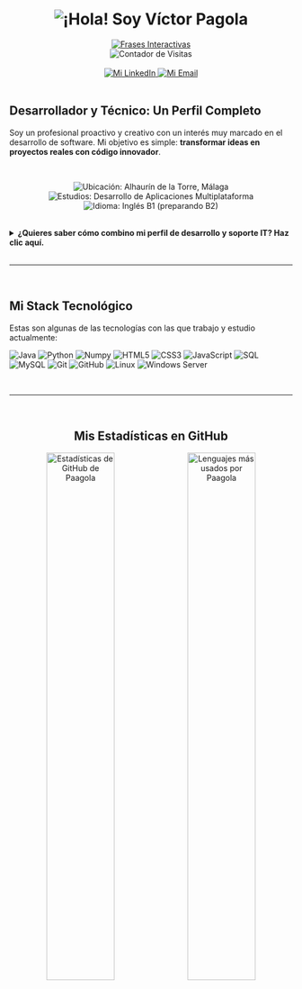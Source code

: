 <div align="center">
  <h1>
    <div align="center" class="titulo">
  <img src="https://capsule-render.vercel.app/api?type=waving&color=gradient&height=150&text=¡Hola!%20Soy%20Víctor%20Pagola&fontSize=50&fontAlignY=38&fontColor=FFFFFF" alt="¡Hola! Soy Víctor Pagola"/>

  <br>
</div>
  </h1>
  <a href="https://github.com/Paagola">
    <img src="https://readme-typing-svg.herokuapp.com?font=Space+Grotesk&size=24&duration=4000&color=00E7FF&center=true&vCenter=true&width=600&lines=JAVA+%2F+PYTHON+DEVELOPER;IT+TECHNICIAN;Apasionado+por+la+Automatizaci%C3%B3n+y+la+IA;Aprendiendo+y+Creando+Siempre" alt="Frases Interactivas" />
  </a>
  <br>
  <img src="https://komarev.com/ghpvc/?username=paagola&style=flat-square&color=blueviolet" alt="Contador de Visitas"/>
</div>

<br>

<div align="center">
  <a href="https://www.linkedin.com/in/pagola/" target="_blank">
    <img src="https://img.shields.io/badge/LinkedIn-0077B5?style=for-the-badge&logo=linkedin&logoColor=white" alt="Mi LinkedIn" />
  </a>
  <a href="mailto:victorpagola.w@gmail.com" target="_blank">
    <img src="https://img.shields.io/badge/Gmail-D14836?style=for-the-badge&logo=gmail&logoColor=white" alt="Mi Email" />
  </a>
</div>

<br>

<h2>Desarrollador y Técnico: Un Perfil Completo</h2>
  
  <p>
    Soy un profesional proactivo y creativo con un interés muy marcado en el desarrollo de software. Mi objetivo es simple: <b>transformar ideas en proyectos reales con código innovador</b>.
  </p>
  
  <br>
  
  <div align="center">
    <p>
      <img src="https://img.shields.io/badge/-Málaga-darkblue?style=flat-square&logo=google-maps" alt="Ubicación: Alhaurín de la Torre, Málaga"/>
      <img src="https://img.shields.io/badge/-D.A.M%20(1%C2%BA%20a%C3%B1o)-blue?style=flat-square&logo=gitbook" alt="Estudios: Desarrollo de Aplicaciones Multiplataforma"/>
      <img src="https://img.shields.io/badge/-Ingl%C3%A9s%20B1%20(B2)-red?style=flat-square&logo=google-translate" alt="Idioma: Inglés B1 (preparando B2)"/>
    </p>
  </div>
  
  <br>

  <details>
    <summary><b>¿Quieres saber cómo combino mi perfil de desarrollo y soporte IT? Haz clic aquí.</b></summary>
    <br>
    <p>
      Mi experiencia combina de forma sólida el desarrollo 
      ( <img src="https://img.shields.io/badge/Java-ED8B00?style=flat&logo=openjdk&logoColor=white" alt="Java"/> / <img src="https://img.shields.io/badge/Python-3776AB?style=flat&logo=python&logoColor=white" alt="Python"/> )
      con el <b>soporte y la administración de sistemas TI</b>. Esta dualidad me ofrece una perspectiva completa para entender y automatizar los procesos de principio a fin.
    </p>
    <p>
      Tengo una gran facilidad para aprender rápido y soy un entusiasta de la colaboración, siempre buscando la mejor manera de aplicar la <b>Inteligencia Artificial</b> para mejorar la eficiencia y la productividad empresarial.
    </p>
  </details>
 <br>
<hr>
<br>
<div align="left">
  <h2>Mi Stack Tecnológico</h2>
  <p>Estas son algunas de las tecnologías con las que trabajo y estudio actualmente:</p>
  <p>
    <img src="https://img.shields.io/badge/Java-ED8B00?style=flat&logo=openjdk&logoColor=white" alt="Java"/>
    <img src="https://img.shields.io/badge/Python-3776AB?style=flat&logo=python&logoColor=white" alt="Python"/>
    <img src="https://img.shields.io/badge/Numpy-013243?style=flat&logo=numpy&logoColor=white" alt="Numpy"/>
    <img src="https://img.shields.io/badge/HTML5-E34F26?style=flat&logo=html5&logoColor=white" alt="HTML5"/>
    <img src="https://img.shields.io/badge/CSS3-1572B6?style=flat&logo=css3&logoColor=white" alt="CSS3"/>
    <img src="https://img.shields.io/badge/JavaScript-F7DF1E?style=flat&logo=javascript&logoColor=black" alt="JavaScript"/>
    <img src="https://img.shields.io/badge/SQL-025E8C?style=flat&logo=microsoftsqlserver&logoColor=white" alt="SQL"/>
    <img src="https://img.shields.io/badge/MySQL-4479A1?style=flat&logo=mysql&logoColor=white" alt="MySQL"/>
    <img src="https://img.shields.io/badge/Git-F05032?style=flat&logo=git&logoColor=white" alt="Git"/>
    <img src="https://img.shields.io/badge/GitHub-181717?style=flat&logo=github&logoColor=white" alt="GitHub"/>
    <img src="https://img.shields.io/badge/Linux-FCC624?style=flat&logo=linux&logoColor=black" alt="Linux"/>
    <img src="https://img.shields.io/badge/Windows%20Server-0078D6?style=flat&logo=windows&logoColor=white" alt="Windows Server"/>
  </p>
</div>
<br>
<hr>
<br>
<div align="center">
  <h2>Mis Estadísticas en GitHub</h2>
  <p>
    <img width="49%" src="https://github-readme-stats.vercel.app/api?username=Paagola&show_icons=true&theme=transparent&hide_border=true&title_color=FFFFFF&text_color=9f9f9f&icon_color=0077B5" alt="Estadísticas de GitHub de Paagola" />
    <img width="49%" src="https://github-readme-stats.vercel.app/api/top-langs/?username=Paagola&layout=compact&theme=transparent&hide_border=true&title_color=FFFFFF&text_color=9f9f9f&icon_color=0077B5" alt="Lenguajes más usados por Paagola" />
  </p>
</div>
